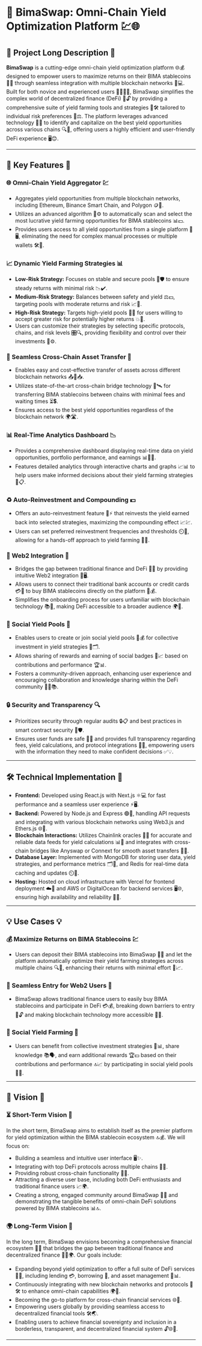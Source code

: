 # 🚀 BimaSwap: Omni-Chain Yield Optimization Platform 💹🌐

## 📜 Project Long Description 📜

**BimaSwap** is a cutting-edge omni-chain yield optimization platform 🌐💰 designed to empower users to maximize returns on their BIMA stablecoins 🔄💵 through seamless integration with multiple blockchain networks 🔗💻. Built for both novice and experienced users 🧑‍🎓👨‍🔧, BimaSwap simplifies the complex world of decentralized finance (DeFi) 🏦🔓 by providing a comprehensive suite of yield farming tools and strategies 🌱🛠️ tailored to individual risk preferences 🎯⚖️. The platform leverages advanced technology 🚀🔬 to identify and capitalize on the best yield opportunities across various chains 🔍🔗, offering users a highly efficient and user-friendly DeFi experience 🖥️😊.

---

## 🌟 Key Features 🌟

### 🌐 Omni-Chain Yield Aggregator 💹
- Aggregates yield opportunities from multiple blockchain networks, including Ethereum, Binance Smart Chain, and Polygon 🪙🔗. 
- Utilizes an advanced algorithm 🧠⚙️ to automatically scan and select the most lucrative yield farming opportunities for BIMA stablecoins 📊💵.
- Provides users access to all yield opportunities from a single platform 📱🖥️, eliminating the need for complex manual processes or multiple wallets 🛠️💼.

### 📈 Dynamic Yield Farming Strategies 📊
- **Low-Risk Strategy:** Focuses on stable and secure pools 🏦🛡️ to ensure steady returns with minimal risk 📉✔️.
- **Medium-Risk Strategy:** Balances between safety and yield ⚖️💵, targeting pools with moderate returns and risk 📈🔄.
- **High-Risk Strategy:** Targets high-yield pools 🚀🔥 for users willing to accept greater risk for potentially higher returns 💥💸.
- Users can customize their strategies by selecting specific protocols, chains, and risk levels 🎛️🔍, providing flexibility and control over their investments 🧩⚙️.

### 🌉 Seamless Cross-Chain Asset Transfer 🔄
- Enables easy and cost-effective transfer of assets across different blockchain networks 📤🔗📥.
- Utilizes state-of-the-art cross-chain bridge technology 🌉🛰️ for transferring BIMA stablecoins between chains with minimal fees and waiting times ⏳💲.
- Ensures access to the best yield opportunities regardless of the blockchain network 🌍🛣️.

### 📊 Real-Time Analytics Dashboard 📉
- Provides a comprehensive dashboard displaying real-time data on yield opportunities, portfolio performance, and earnings 📊💼💡.
- Features detailed analytics through interactive charts and graphs 📈📊 to help users make informed decisions about their yield farming strategies 🧐📋.

### ♻️ Auto-Reinvestment and Compounding 💵
- Offers an auto-reinvestment feature 🔁⚡ that reinvests the yield earned back into selected strategies, maximizing the compounding effect 📈💹.
- Users can set preferred reinvestment frequencies and thresholds ⏲️📐, allowing for a hands-off approach to yield farming 👐🌱.

### 🔄 Web2 Integration 🔗
- Bridges the gap between traditional finance and DeFi 🌉🏦 by providing intuitive Web2 integration 🔗🖥️.
- Allows users to connect their traditional bank accounts or credit cards 💳🏧 to buy BIMA stablecoins directly on the platform 🔄💰.
- Simplifies the onboarding process for users unfamiliar with blockchain technology 📚👶, making DeFi accessible to a broader audience 🌍🤝.

### 👥 Social Yield Pools 🤝
- Enables users to create or join social yield pools 👥💰 for collective investment in yield strategies 🌱🗂️.
- Allows sharing of rewards and earning of social badges 🏅📈 based on contributions and performance 🏆📊.
- Fosters a community-driven approach, enhancing user experience and encouraging collaboration and knowledge sharing within the DeFi community 💬🤝📚.

### 🔒 Security and Transparency 🔍
- Prioritizes security through regular audits 🔒📋 and best practices in smart contract security 🔏🛡️.
- Ensures user funds are safe 🏦🔐 and provides full transparency regarding fees, yield calculations, and protocol integrations 🧾🔎, empowering users with the information they need to make confident decisions ✅💡.

---

## 🛠️ Technical Implementation 🧰

- **Frontend:** Developed using React.js with Next.js ⚛️💻 for fast performance and a seamless user experience ⚡🖥️.
- **Backend:** Powered by Node.js and Express 🟢🚀, handling API requests and integrating with various blockchain networks using Web3.js and Ethers.js 🌐🔗.
- **Blockchain Interactions:** Utilizes Chainlink oracles 🔗🔮 for accurate and reliable data feeds for yield calculations 📊📡 and integrates with cross-chain bridges like Anyswap or Connext for smooth asset transfers 🔄🚀.
- **Database Layer:** Implemented with MongoDB for storing user data, yield strategies, and performance metrics 🗂️🧮, and Redis for real-time data caching and updates ⏲️🔄.
- **Hosting:** Hosted on cloud infrastructure with Vercel for frontend deployment ☁️🚀 and AWS or DigitalOcean for backend services 🖥️🌐, ensuring high availability and reliability 📶✅.

---

## 💡 Use Cases 💡

### 💰 Maximize Returns on BIMA Stablecoins 💹
- Users can deposit their BIMA stablecoins into BimaSwap 🔄💵 and let the platform automatically optimize their yield farming strategies across multiple chains 🔍🔗, enhancing their returns with minimal effort 🛌📈.

### 🔄 Seamless Entry for Web2 Users 🔗
- BimaSwap allows traditional finance users to easily buy BIMA stablecoins and participate in DeFi 💳💰, breaking down barriers to entry 🚪🔓 and making blockchain technology more accessible 🌉🔗.

### 👥 Social Yield Farming 🤝
- Users can benefit from collective investment strategies 👥📊, share knowledge 📚🗣️, and earn additional rewards 🏆💵 based on their contributions and performance 🔝📈 by participating in social yield pools 🌱💼.

---

## 🎯 Vision 🎯

### ⏳ Short-Term Vision 📅
In the short term, BimaSwap aims to establish itself as the premier platform for yield optimization within the BIMA stablecoin ecosystem 🔝💰. We will focus on:

- Building a seamless and intuitive user interface 🖥️✨.
- Integrating with top DeFi protocols across multiple chains 🤝🔗.
- Providing robust cross-chain functionality 🌉🌐.
- Attracting a diverse user base, including both DeFi enthusiasts and traditional finance users 📈🌍.
- Creating a strong, engaged community around BimaSwap 🤝👥 and demonstrating the tangible benefits of omni-chain DeFi solutions powered by BIMA stablecoins 📊🔝.

### 🌍 Long-Term Vision 🔮
In the long term, BimaSwap envisions becoming a comprehensive financial ecosystem 🏦🌐 that bridges the gap between traditional finance and decentralized finance 🏦🔗🌍. Our goals include:

- Expanding beyond yield optimization to offer a full suite of DeFi services 🧰💼, including lending 💳, borrowing 💸, and asset management 🏦📊.
- Continuously integrating with new blockchain networks and protocols 🔗🛠️ to enhance omni-chain capabilities 🌍🔄.
- Becoming the go-to platform for cross-chain financial services 🌐💼.
- Empowering users globally by providing seamless access to decentralized financial tools 🛠️🌏.
- Enabling users to achieve financial sovereignty and inclusion in a borderless, transparent, and decentralized financial system 🔓🌐💪.

---